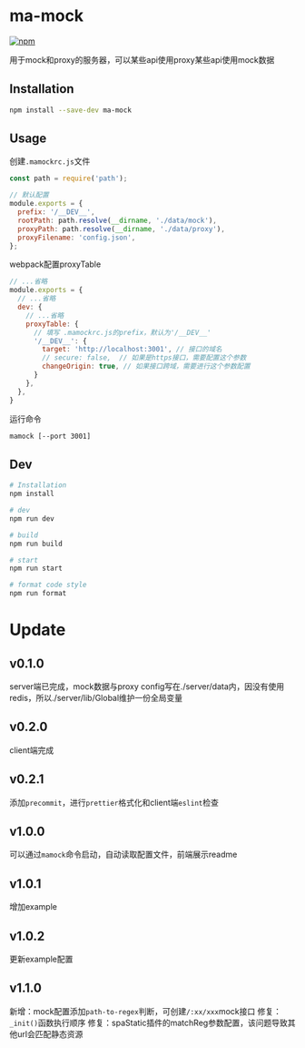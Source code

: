 # ma-mock

[![npm](https://img.shields.io/npm/dt/ma-mock.svg)](https://www.npmjs.com/package/ma-mock)

用于mock和proxy的服务器，可以某些api使用proxy某些api使用mock数据

## Installation
``` bash
npm install --save-dev ma-mock
```

## Usage

创建`.mamockrc.js`文件
``` js
const path = require('path');

// 默认配置
module.exports = {
  prefix: '/__DEV__',
  rootPath: path.resolve(__dirname, './data/mock'),
  proxyPath: path.resolve(__dirname, './data/proxy'),
  proxyFilename: 'config.json',
};
```

webpack配置proxyTable
``` js
// ...省略
module.exports = {
  // ...省略
  dev: {
    // ...省略
    proxyTable: {
      // 填写 .mamockrc.js的prefix，默认为'/__DEV__'
      '/__DEV__': {
        target: 'http://localhost:3001', // 接口的域名
        // secure: false,  // 如果是https接口，需要配置这个参数
        changeOrigin: true, // 如果接口跨域，需要进行这个参数配置
      }
    },
  },
}
```

运行命令
``` bash
mamock [--port 3001]
```

## Dev
``` bash
# Installation
npm install

# dev
npm run dev

# build
npm run build

# start
npm run start

# format code style
npm run format
```

# Update
## v0.1.0
server端已完成，mock数据与proxy config写在./server/data内，因没有使用redis，所以./server/lib/Global维护一份全局变量

## v0.2.0
client端完成

## v0.2.1
添加`precommit`，进行`prettier`格式化和client端`eslint`检查

## v1.0.0
可以通过`mamock`命令启动，自动读取配置文件，前端展示readme

## v1.0.1
增加example

## v1.0.2
更新example配置

## v1.1.0
新增：mock配置添加`path-to-regex`判断，可创建`/:xx/xxx`mock接口
修复：`_init()`函数执行顺序
修复：spaStatic插件的matchReg参数配置，该问题导致其他url会匹配静态资源
